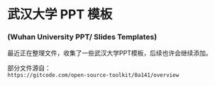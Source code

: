 # 武汉大学 PPT 模板
### (Wuhan University PPT/ Slides Templates)

最近正在整理文件，收集了一些武汉大学PPT模板，后续也许会继续添加。

部分文件源自：  
`https://gitcode.com/open-source-toolkit/0a141/overview`
